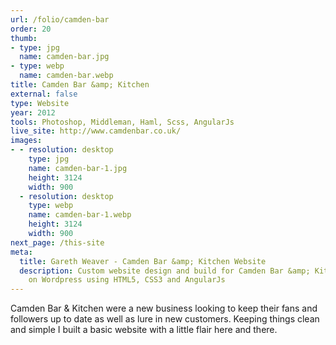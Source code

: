```yaml
---
url: /folio/camden-bar
order: 20
thumb:
- type: jpg
  name: camden-bar.jpg
- type: webp
  name: camden-bar.webp
title: Camden Bar &amp; Kitchen
external: false
type: Website
year: 2012
tools: Photoshop, Middleman, Haml, Scss, AngularJs
live_site: http://www.camdenbar.co.uk/
images:
- - resolution: desktop
    type: jpg
    name: camden-bar-1.jpg
    height: 3124
    width: 900
  - resolution: desktop
    type: webp
    name: camden-bar-1.webp
    height: 3124
    width: 900
next_page: /this-site
meta:
  title: Gareth Weaver - Camden Bar &amp; Kitchen Website
  description: Custom website design and build for Camden Bar &amp; Kitchen built
    on Wordpress using HTML5, CSS3 and AngularJs
---
```

Camden Bar &amp; Kitchen were a new business looking to keep their
fans and followers up to date as well as lure in new customers. Keeping things
clean and simple I built a basic website with a little flair here and there.
